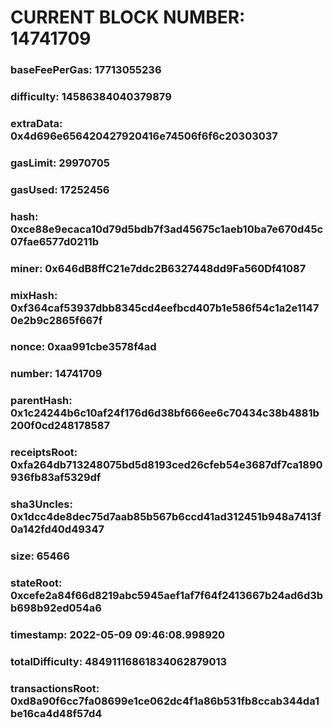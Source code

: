 # CURRENT BLOCK NUMBER: 14741709

### baseFeePerGas: 17713055236
### difficulty: 14586384040379879
### extraData: 0x4d696e656420427920416e74506f6f6c20303037
### gasLimit: 29970705
### gasUsed: 17252456
### hash: 0xce88e9ecaca10d79d5bdb7f3ad45675c1aeb10ba7e670d45c07fae6577d0211b
### miner: 0x646dB8ffC21e7ddc2B6327448dd9Fa560Df41087
### mixHash: 0xf364caf53937dbb8345cd4eefbcd407b1e586f54c1a2e11470e2b9c2865f667f
### nonce: 0xaa991cbe3578f4ad
### number: 14741709
### parentHash: 0x1c24244b6c10af24f176d6d38bf666ee6c70434c38b4881b200f0cd248178587
### receiptsRoot: 0xfa264db713248075bd5d8193ced26cfeb54e3687df7ca1890936fb83af5329df
### sha3Uncles: 0x1dcc4de8dec75d7aab85b567b6ccd41ad312451b948a7413f0a142fd40d49347
### size: 65466
### stateRoot: 0xcefe2a84f66d8219abc5945aef1af7f64f2413667b24ad6d3bb698b92ed054a6
### timestamp: 2022-05-09 09:46:08.998920
### totalDifficulty: 48491116861834062879013
### transactionsRoot: 0xd8a90f6cc7fa08699e1ce062dc4f1a86b531fb8ccab344da1be16ca4d48f57d4
